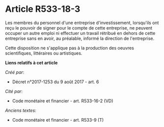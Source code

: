# Article R533-18-3

Les membres du personnel d'une entreprise d'investissement, lorsqu'ils ont reçu le pouvoir de signer pour le compte de cette
entreprise, ne peuvent occuper un autre emploi ni effectuer un travail rétribué en dehors de cette entreprise sans en avoir,
au préalable, informé la direction de l'entreprise.

Cette disposition ne s'applique pas à la production des oeuvres scientifiques, littéraires ou artistiques.

**Liens relatifs à cet article**

_Créé par_:

  - Décret n°2017-1253 du 9 août 2017 - art. 6

_Cité par_:

  - Code monétaire et financier - art. R533-16-2 (VD)

_Anciens textes_:

  - Code monétaire et financier - art. R533-9 (T)
